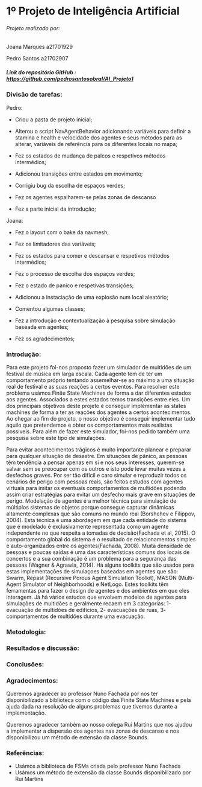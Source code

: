 # 1º Projeto de Inteligência Artificial

###### Projeto realizado por:
Joana Marques a21701929 <p>
Pedro Santos a21702907

##### Link do repositório GitHub : https://github.com/pedrosantosobral/AI_Projeto1

### Divisão de tarefas:
Pedro: <p>
- Criou a pasta de projeto inicial; <p>
- Alterou o script NavAgentBehavior adicionando variáveis para definir a
stamina e health e velocidade dos agentes e seus métodos para as alterar, variáveis de referência para os diferentes locais no mapa; <p>
- Fez os estados de mudança de palcos e respetivos métodos intermédios; <p>
- Adicionou transições entre estados em movimento; <p>
- Corrigiu bug da escolha de espaços verdes; <p>
- Fez os agentes espalharem-se pelas zonas de descanso <p>
- Fez a parte inicial da introdução; <p>


Joana: <p>
- Fez o layout com o bake da navmesh; <p>
- Fez os limitadores das variáveis; <p>
- Fez os estados para comer e descansar e respetivos métodos intermédios; <p>
- Fez o processo de escolha dos espaços verdes; <p>
- Fez o estado de panico e respetivas transições; <p>
- Adicionou a instaciação de uma explosão num local aleatório; <p>
- Comentou algumas classes; <p> 
- Fez a introdução e contextualização à pesquisa sobre simulação baseada em agentes; <p>
- Fez os agradecimentos; <p>



### Introdução:
Para este projeto foi-nos proposto fazer um simulador de multidões de um festival
de música em larga escala. Cada agente tem de ter um comportamento próprio
tentando assemelhar-se ao máximo a uma situação real de festival e as suas
reações a certos eventos. Para resolver este problema usámos Finite State Machines
de forma a dar diferentes estados aos agentes. Associados a estes estados temos
transições entre eles.
Um dos principais objetivos deste projeto é conseguir implementar as states
machines de forma a ter as reações dos agentes a certos acontecimentos.
Ao chegar ao fim do projeto, o nosso objetivo é conseguir implementar tudo aquilo
que pretendemos e obter os comportamentos mais realistas possiveis.
Para além de fazer este simulador, foi-nos pedido também uma pesquisa sobre este
tipo de simulações. 

Para evitar acontecimentos trágicos é muito importante planear e preparar para
qualquer situação de desastre. Em situações de pânico, as pessoas têm tendência
a pensar apenas em si e nos seus interesses, querem-se salvar sem se preocupar
com os outros e isto pode levar muitas vezes a desfechos graves. Por ser tão
difícil e caro simular e reproduzir todos os cenários de perigo com pessoas reais,
são feitos estudos com agentes virtuais para imitar os eventuais comportamentos
de multidões podendo assim criar estratégias para evitar um desfecho mais grave
em situações de perigo. 
Modelação de agentes é a melhor técnica para simulação de múltiplos sistemas de
objetos porque consegue capturar dinâmicas altamente complexas que são comuns no
mundo real (Borshchev e Filippov, 2004). Esta técnica é uma abordagem em que cada
entidade do sistema que é modelado é exclusivamente representada como um agente
independente no que respeita a tomadas de decisão(Fachada et al, 2015).
O comportamento global do sistema é o resultado de relacionamentos simples e
auto-organizados entre os agentes(Fachada, 2008).
Muita densidade de pessoas e poucas saídas é uma das características comuns dos
locais de concertos e a sua combinação é um problema para a segurança das pessoas
(Wagner & Agrawla, 2014). Há alguns toolkits que são usados para estas implementações
de simulaçoes baseadas em agentes que são: Swarm, Repast (Recursive Porous Agent
Simulation Toolkit), MASON (Multi-Agent Simulator of Neighborhoods) e NetLogo.
Estes toolkits têm ferramentas para fazer o design de agentes e dos ambientes em
que eles interagem.
Já há vários estudos que envolvem modelos de agentes para simulações de multidões
e geralmente recaem em 3 categorias: 1- evacuação de multidões de edifícios,
2- evacuações de ruas, 3- comportamentos de multidões durante uma evacuação.



### Metodologia:

### Resultados e discussão:

### Conclusões:

### Agradecimentos:
Queremos agradecer ao professor Nuno Fachada por nos ter disponibilizado a biblioteca com o código das Finite State Machines e pela ajuda dada na resolução de alguns problemas que tivemos durante a implementação. <p>
Queremos agradecer também ao nosso colega Rui Martins que nos ajudou a implementar a dispersão dos agentes nas zonas de descanso e nos disponibilizou um método de extensão da classe Bounds. <p>

### Referências:
* Usámos a biblioteca de FSMs criada pelo professor Nuno Fachada
* Usámos um método de extensão da classe Bounds disponibilizado por Rui Martins
